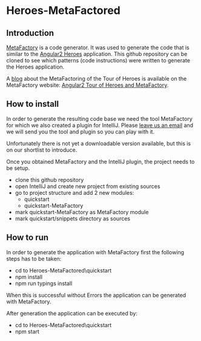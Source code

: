# Heroes-MetaFactored

## Introduction

[MetaFactory](http://www.metafactory.nl) is a code generator. It was used to generate the code that is similar to the
[Angular2 Heroes](https://angular.io/docs/ts/latest/tutorial/) application. This github repository can be cloned to
see which patterns (code instructions) were written to generate the Heroes application.

A [blog](https://www.metafactory.nl/angular-2-tour-of-heroes-and-metafactory/) about the MetaFactoring of the Tour of Heroes is available on the MetaFactory website: [Angular2 Tour of Heroes and MetaFactory](https://www.metafactory.nl/angular-2-tour-of-heroes-and-metafactory/).  

## How to install

In order to generate the resulting code base we need the tool MetaFactory for which we also created a plugin for IntelliJ.
Please [leave us an email](mailto:info@metafactory.nl?subject=Request%20for%20MetaFactory%20download%20from%20github) and we will send you the tool and plugin so you can play with it.

Unfortunately there is not yet a downloadable version available, but this is on our shortlist to introduce.

Once you obtained MetaFactory and the IntelliJ plugin, the project needs to be setup.

* clone this github repository
* open IntelliJ and create new project from existing sources
* go to project structure and add 2 new modules:
  * quickstart
  * quickstart-MetaFactory
* mark quickstart-MetaFactory as MetaFactory module
* mark quickstart/snippets directory as sources

## How to run

In order to generate the application with MetaFactory first the following steps has to be taken:

* cd to Heroes-MetaFactored\quickstart
* npm install
* npm run typings install

When this is successful without Errors the application can be generated with MetaFactory.

After generation the application can be executed by:

* cd to Heroes-MetaFactored\quickstart
* npm start


